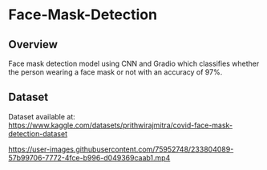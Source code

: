# Face-Mask-Detection
## Overview

Face mask detection model using CNN and Gradio which classifies whether the person wearing a face mask or not with an accuracy of 97%.

## Dataset
Dataset available at: https://www.kaggle.com/datasets/prithwirajmitra/covid-face-mask-detection-dataset


https://user-images.githubusercontent.com/75952748/233804089-57b99706-7772-4fce-b996-d049369caab1.mp4


